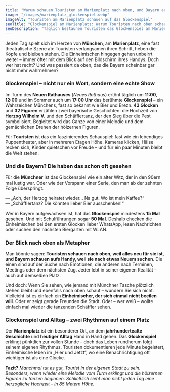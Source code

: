 ```yaml
---
title: "Warum schauen Touristen am Marienplatz nach oben, und Bayern aufs Handy?"
image: "/images/marienplatz_glockenspiel.webp"
imageAlt: "Touristen am Marienplatz schauen auf das Glockenspiel"
seoTitle: "Glockenspiel am Marienplatz: Warum Touristen nach oben schauen und Einheimische nicht"
seoDescription: "Täglich bestaunen Touristen das Glockenspiel am Marienplatz in München – während die Einheimischen vorbeigehen, ohne aufzublicken. Warum das berühmte Glockenspiel bei den einen Begeisterung weckt und bei den anderen kaum Beachtung findet."
---
```


Jeden Tag spielt sich im Herzen von **München**, am **Marienplatz**, eine fast theatralische Szene ab: Touristen verlangsamen ihren Schritt, heben die Köpfe und bleiben stehen. Die Einheimischen hingegen gehen unbeirrt weiter – immer öfter mit dem Blick auf den Bildschirm ihres Handys. Doch wer hat recht? Und was passiert da oben, das die Bayern scheinbar gar nicht mehr wahrnehmen?

### Glockenspiel – nicht nur ein Wort, sondern eine echte Show

Im Turm des **Neuen Rathauses** (*Neues Rathaus*) ertönt täglich um **11:00**, **12:00** und im Sommer auch um **17:00 Uhr** das berühmte **Glockenspiel** – ein Wahrzeichen Münchens, fast so bekannt wie Bier und Brezn. **43 Glocken** und **32 Figuren** erzählen zwei bayerische Geschichten: die Hochzeit von **Herzog Wilhelm V.** und den Schäfflertanz, der den Sieg über die Pest symbolisiert. Begleitet wird das Ganze von einer Melodie und dem gemächlichen Drehen der hölzernen Figuren.

Für **Touristen** ist das ein faszinierendes Schauspiel: fast wie ein lebendiges Puppentheater, aber in mehreren Etagen Höhe. Kameras klicken, Hälse recken sich, Kinder quietschen vor Freude – und für ein paar Minuten bleibt die Welt stehen.

### Und die Bayern? Die haben das schon oft gesehen

Für die **Münchner** ist das Glockenspiel wie ein alter Witz, der in den 90ern mal lustig war. Oder wie der Vorspann einer Serie, den man ab der zehnten Folge überspringt.

— „Ach, der Herzog heiratet wieder... Na gut. Wo ist mein Kaffee?“  
— „Schäfflertanz? Die könnten lieber Bier ausschenken!“

Wer in Bayern aufgewachsen ist, hat das **Glockenspiel** mindestens **15 Mal** gesehen. Und mit Schulführungen sogar **50 Mal**. Deshalb checken die Einheimischen bei den ersten Glocken lieber WhatsApp, lesen Nachrichten oder suchen den nächsten Biergarten mit WLAN.

### Der Blick nach oben als Metapher

Man könnte sagen: **Touristen schauen nach oben, weil alles neu für sie ist**, **und Bayern schauen aufs Handy, weil sie nach etwas Neuem suchen**. Die einen sind auf der Suche nach Emotionen, die anderen nach Terminen, Meetings oder dem nächsten Zug. Jeder lebt in seiner eigenen Realität – auch auf demselben Platz.

Und doch: Wenn Sie sehen, wie jemand mit Münchner Tasche plötzlich stehen bleibt und ebenfalls nach oben schaut – wundern Sie sich nicht. Vielleicht ist es einfach ein **Einheimischer, der sich einmal nicht beeilen will**. Oder er zeigt gerade Freunden die Stadt. Oder – wer weiß – wollte einfach mal wieder die tanzenden Schäffler sehen.

### Glockenspiel und Alltag – zwei Rhythmen auf einem Platz

Der **Marienplatz** ist ein besonderer Ort, an dem **jahrhundertealte Geschichte** und **heutiger Alltag** Hand in Hand gehen. Das **Glockenspiel** erklingt pünktlich zur vollen Stunde – doch das Leben rundherum folgt seinem eigenen Rhythmus. Touristen dokumentieren jede Minute begeistert, Einheimische leben im „Hier und Jetzt“, wo eine Benachrichtigung oft wichtiger ist als eine Glocke.

**Fazit?** _Manchmal tut es gut, Tourist in der eigenen Stadt zu sein. Besonders, wenn wieder eine Melodie vom Turm erklingt und die hölzernen Figuren zu tanzen beginnen. Schließlich sieht man nicht jeden Tag eine herzogliche Hochzeit – in 85 Metern Höhe._
